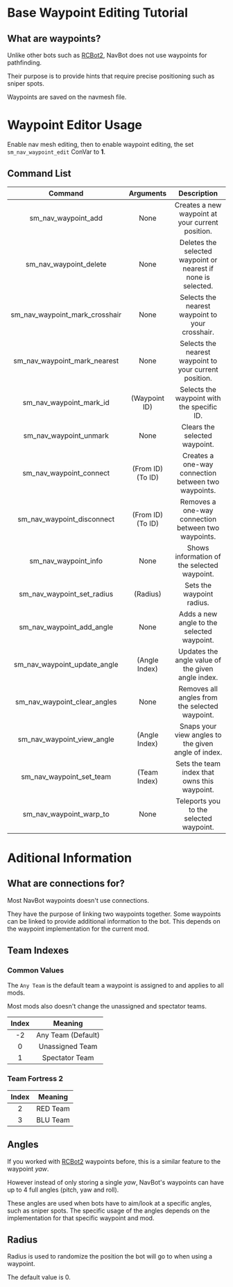 # Base Waypoint Editing Tutorial

## What are waypoints?

Unlike other bots such as [RCBot2], NavBot does not use waypoints for pathfinding.

Their purpose is to provide hints that require precise positioning such as sniper spots.

Waypoints are saved on the navmesh file.

# Waypoint Editor Usage

Enable nav mesh editing, then to enable waypoint editing, the set `sm_nav_waypoint_edit` ConVar to **1**.

## Command List

| Command | Arguments | Description |
|:---:|:---:|:---:|
| sm_nav_waypoint_add | None | Creates a new waypoint at your current position. |
| sm_nav_waypoint_delete | None | Deletes the selected waypoint or nearest if none is selected. |
| sm_nav_waypoint_mark_crosshair | None | Selects the nearest waypoint to your crosshair. |
| sm_nav_waypoint_mark_nearest | None | Selects the nearest waypoint to your current position. |
| sm_nav_waypoint_mark_id | (Waypoint ID) | Selects the waypoint with the specific ID. |
| sm_nav_waypoint_unmark | None | Clears the selected waypoint. |
| sm_nav_waypoint_connect | (From ID) (To ID) | Creates a one-way connection between two waypoints. |
| sm_nav_waypoint_disconnect | (From ID) (To ID) | Removes a one-way connection between two waypoints. |
| sm_nav_waypoint_info | None | Shows information of the selected waypoint. |
| sm_nav_waypoint_set_radius | (Radius) | Sets the waypoint radius. |
| sm_nav_waypoint_add_angle | None | Adds a new angle to the selected waypoint. |
| sm_nav_waypoint_update_angle | (Angle Index) | Updates the angle value of the given angle index. |
| sm_nav_waypoint_clear_angles | None | Removes all angles from the selected waypoint. |
| sm_nav_waypoint_view_angle | (Angle Index) | Snaps your view angles to the given angle of index. |
| sm_nav_waypoint_set_team | (Team Index) | Sets the team index that owns this waypoint. |
| sm_nav_waypoint_warp_to | None | Teleports you to the selected waypoint. |

# Aditional Information

## What are connections for?

Most NavBot waypoints doesn't use connections.

They have the purpose of linking two waypoints together. Some waypoints can be linked to provide additional information to the bot. 
This depends on the waypoint implementation for the current mod.

## Team Indexes

### Common Values

The `Any Team` is the default team a waypoint is assigned to and applies to all mods.

Most mods also doesn't change the unassigned and spectator teams.

| Index | Meaning |
|:---:|:---:|
| -2 | Any Team (Default) |
| 0 | Unassigned Team |
| 1 | Spectator Team | 

### Team Fortress 2

| Index | Meaning |
|:---:|:---:|
| 2 | RED Team |
| 3 | BLU Team |

## Angles

If you worked with [RCBot2] waypoints before, this is a similar feature to the waypoint *yaw*.

However instead of only storing a single *yaw*, NavBot's waypoints can have up to 4 full angles (pitch, yaw and roll).

These angles are used when bots have to aim/look at a specific angles, such as sniper spots. The specific usage of the angles depends on the implementation for that specific waypoint and mod.

## Radius

Radius is used to randomize the position the bot will go to when using a waypoint.

The default value is 0.


<!-- LINKS -->
[RCBot2]: https://github.com/rcbotCheeseh/rcbot2